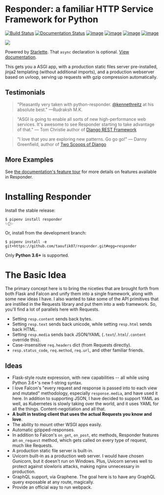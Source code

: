 # Responder: a familiar HTTP Service Framework for Python

[![Build Status](https://travis-ci.org/taoufik07/responder.svg?branch=master)](https://travis-ci.org/taoufik07/responder)
[![Documentation Status](https://readthedocs.org/projects/mybinder/badge/?version=latest)](https://responder.readthedocs.io/en/latest/)
[![image](https://img.shields.io/pypi/v/responder.svg)](https://pypi.org/project/responder/)
[![image](https://img.shields.io/pypi/l/responder.svg)](https://pypi.org/project/responder/)
[![image](https://img.shields.io/pypi/pyversions/responder.svg)](https://pypi.org/project/responder/)
[![image](https://img.shields.io/github/contributors/taoufik07/responder.svg)](https://github.com/taoufik07/responder/graphs/contributors)

[![](https://farm2.staticflickr.com/1959/43750081370_a4e20752de_o_d.png)](https://responder.readthedocs.io)

Powered by [Starlette](https://www.starlette.io/). That `async` declaration is optional.
[View documentation](https://responder.readthedocs.io).

This gets you a ASGI app, with a production static files server pre-installed, jinja2
templating (without additional imports), and a production webserver based on uvloop,
serving up requests with gzip compression automatically.

## Testimonials

> "Pleasantly very taken with python-responder.
> [@kennethreitz](https://twitter.com/kennethreitz) at his absolute best." —Rudraksh
> M.K.

> "ASGI is going to enable all sorts of new high-performance web services. It's awesome
> to see Responder starting to take advantage of that." — Tom Christie author of
> [Django REST Framework](https://www.django-rest-framework.org/)

> "I love that you are exploring new patterns. Go go go!" — Danny Greenfield, author of
> [Two Scoops of Django]()

## More Examples

See
[the documentation's feature tour](https://responder.readthedocs.io/en/latest/tour.html)
for more details on features available in Responder.

# Installing Responder

Install the stable release:

    $ pipenv install responder
    ✨🍰✨

Or, install from the development branch:

    $ pipenv install -e git+https://github.com/taoufik07/responder.git#egg=responder

Only **Python 3.6+** is supported.

# The Basic Idea

The primary concept here is to bring the niceties that are brought forth from both Flask
and Falcon and unify them into a single framework, along with some new ideas I have. I
also wanted to take some of the API primitives that are instilled in the Requests
library and put them into a web framework. So, you'll find a lot of parallels here with
Requests.

- Setting `resp.content` sends back bytes.
- Setting `resp.text` sends back unicode, while setting `resp.html` sends back HTML.
- Setting `resp.media` sends back JSON/YAML (`.text`/`.html`/`.content` override this).
- Case-insensitive `req.headers` dict (from Requests directly).
- `resp.status_code`, `req.method`, `req.url`, and other familiar friends.

## Ideas

- Flask-style route expression, with new capabilities -- all while using Python 3.6+'s
  new f-string syntax.
- I love Falcon's "every request and response is passed into to each view and mutated"
  methodology, especially `response.media`, and have used it here. In addition to
  supporting JSON, I have decided to support YAML as well, as Kubernetes is slowly
  taking over the world, and it uses YAML for all the things. Content-negotiation and
  all that.
- **A built in testing client that uses the actual Requests you know and love**.
- The ability to mount other WSGI apps easily.
- Automatic gzipped-responses.
- In addition to Falcon's `on_get`, `on_post`, etc methods, Responder features an
  `on_request` method, which gets called on every type of request, much like Requests.
- A production static file server is built-in.
- Uvicorn built-in as a production web server. I would have chosen Gunicorn, but it
  doesn't run on Windows. Plus, Uvicorn serves well to protect against slowloris
  attacks, making nginx unnecessary in production.
- GraphQL support, via Graphene. The goal here is to have any GraphQL query exposable at
  any route, magically.
- Provide an official way to run webpack.

